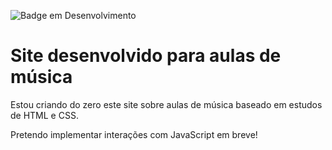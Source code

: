 ![Badge em Desenvolvimento](http://img.shields.io/static/v1?label=STATUS&message=EM%20DESENVOLVIMENTO&color=GREEN&style=for-the-badge)
<h1>Site desenvolvido para aulas de música</h1>
<p>Estou criando do zero este site sobre aulas de música baseado em estudos de HTML e CSS.</p>
<p>Pretendo implementar interações com JavaScript em breve!</p>
